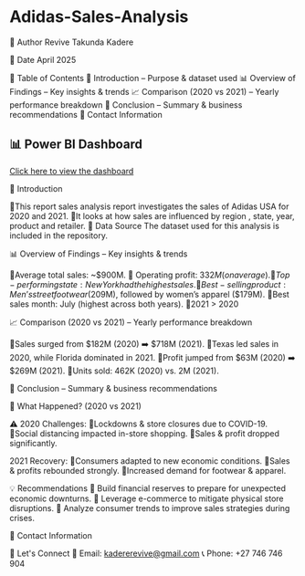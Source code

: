# Adidas-Sales-Analysis
👤 Author
Revive Takunda Kadere

📅 Date
April 2025

📂 Table of Contents
📖 Introduction – Purpose & dataset used
📊 Overview of Findings – Key insights & trends
📈 Comparison (2020 vs 2021) – Yearly performance breakdown
📝 Conclusion – Summary & business recommendations
📩 Contact Information

## 📊 Power BI Dashboard

[Click here to view the dashboard](https://app.powerbi.com/view?r=eyJrIjoiNGY0Y2U5NWUtMjI4OS00OTU2LWFkM2EtMDRmMjg0NDU4YjAzIiwidCI6IjRiMWI5MDhjLTU1ODItNDM3Ny1iYTA3LWEzNmQ2NWUzNDkzNCIsImMiOjh9)

📖 Introduction

🔹This report sales analysis report investigates the sales of Adidas USA for 2020 and 2021.
🔹It looks at how sales are influenced by region , state, year, product and retailer.
📂  Data Source
The dataset used for this analysis is included in the repository.

📊 Overview of Findings – Key insights & trends

🔹Average total sales: ~$900M.
🔹 Operating profit: $332M (on average).
🔹Top-performing state: New York had the highest sales.
🔹Best-selling product: Men’s street footwear ($209M), followed by women’s apparel ($179M).
🔹Best sales month: July (highest across both years).
🔹2021 > 2020

📈 Comparison (2020 vs 2021) – Yearly performance breakdown

🔹Sales surged from $182M (2020) ➡️ $718M (2021).
🔹Texas led sales in 2020, while Florida dominated in 2021.
🔹Profit jumped from $63M (2020) ➡️ $269M (2021).
🔹Units sold: 462K (2020) vs. 2M (2021).

📝 Conclusion – Summary & business recommendations

📌 What Happened? (2020 vs 2021)

⚠️ 2020 Challenges:
🔹Lockdowns & store closures due to COVID-19. 
🔹Social distancing impacted in-store shopping.
🔹Sales & profit dropped significantly.

2021 Recovery:
🔹Consumers adapted to new economic conditions.
🔹Sales & profits rebounded strongly.
🔹Increased demand for footwear & apparel.

💡 Recommendations
🔹 Build financial reserves to prepare for unexpected economic downturns.
🔹 Leverage e-commerce to mitigate physical store disruptions.
🔹 Analyze consumer trends to improve sales strategies during crises.

📩 Contact Information

📩 Let's Connect
📧 Email: kadererevive@gmail.com
📞 Phone: +27 746 746 904
